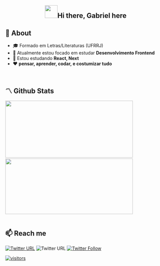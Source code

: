 <h2 align="center"><img src="https://media.giphy.com/media/hvRJCLFzcasrR4ia7z/giphy.gif" width="40px" />Hi there, Gabriel here</h1>

## 🚀 About
- 🎓 Formado em Letras/Literaturas (UFRRJ)  
- 👀 Atualmente estou focado em estudar **Desenvolvimento Frontend**
- 🔭 Estou estudando **React, Next**
- ❤️ **pensar, aprender, codar, e costumizar tudo** 
<br>

## 〽️ Github Stats  
<img src="https://github-readme-stats.vercel.app/api?username=gabriel-suela&show_icons=true&count_private=true&theme=nightowl" width="400" height="179"/>&nbsp;<img src="https://github-readme-stats.vercel.app/api/top-langs/?username=gabriel-suela&layout=compact&count_private=true&theme=nightowl&,less&langs_count=8" width="400" height="175"/>  
<br/>  

## 📫 Reach me
[![Twitter URL](https://img.shields.io/twitter/url?label=email&logo=gmail&logoColor=black&style=social&url=http%3A%2F%2Fmailto%3Aismail%40flick.id)](mailto:gscsuela@gmail.com)
![Twitter URL](https://img.shields.io/twitter/url?label=LinkedIn&logo=LinkedIn&logoColor=black&style=social&url=https%3A%2F%2Fwww.linkedin.com%2Fin%2Fgabriel-suela-3261ba221%2F)
[![Twitter Follow](https://img.shields.io/twitter/follow/vardasnytt?style=social&logoColor=black)](https://twitter.com/intent/follow?screen_name=vardasnytt)

[![visitors](https://visitor-badge.glitch.me/badge?page_id=gabriel-suela.gabriel-suela)](#)

